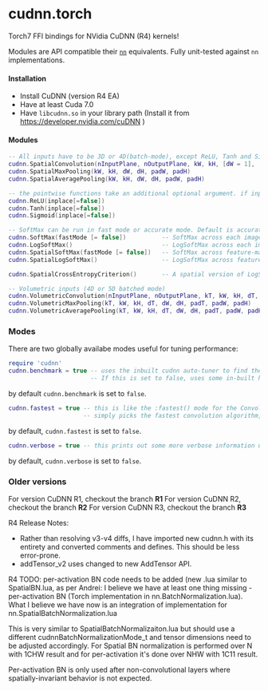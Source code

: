 cudnn.torch
===========

Torch7 FFI bindings for NVidia CuDNN (R4) kernels!

Modules are API compatible their [`nn`](https://github.com/torch/nn) equivalents. Fully unit-tested against `nn` implementations.

#### Installation

* Install CuDNN (version R4 EA)
* Have at least Cuda 7.0
* Have `libcudnn.so` in your library path (Install it from https://developer.nvidia.com/cuDNN )

#### Modules

```lua
-- All inputs have to be 3D or 4D(batch-mode), except ReLU, Tanh and Sigmoid
cudnn.SpatialConvolution(nInputPlane, nOutputPlane, kW, kH, [dW = 1], [dH = 1], [padW = 0], [padH = 0], [groups = 1])
cudnn.SpatialMaxPooling(kW, kH, dW, dH, padW, padH)
cudnn.SpatialAveragePooling(kW, kH, dW, dH, padW, padH)

-- the pointwise functions take an additional optional argument. if inplace=true then they do operations in-place without using any extra memory for themselves
cudnn.ReLU(inplace[=false])
cudnn.Tanh(inplace[=false])
cudnn.Sigmoid(inplace[=false])

-- SoftMax can be run in fast mode or accurate mode. Default is accurate mode.
cudnn.SoftMax(fastMode [= false])          -- SoftMax across each image (just like nn.SoftMax)
cudnn.LogSoftMax()                         -- LogSoftMax across each image (just like nn.LogSoftMax)
cudnn.SpatialSoftMax(fastMode [= false])   -- SoftMax across feature-maps (per spatial location)
cudnn.SpatialLogSoftMax()                  -- LogSoftMax across feature-maps (per spatial location)

cudnn.SpatialCrossEntropyCriterion()       -- A spatial version of LogSoftMax + ClassNLLCriterion in one shot

-- Volumetric inputs (4D or 5D batched mode)
cudnn.VolumetricConvolution(nInputPlane, nOutputPlane, kT, kW, kH, dT, dW, dH, padT, padW, padH)
cudnn.VolumetricMaxPooling(kT, kW, kH, dT, dW, dH, padT, padW, padH)
cudnn.VolumetricAveragePooling(kT, kW, kH, dT, dW, dH, padT, padW, padH)
```

### Modes
There are two globally availabe modes useful for tuning performance:
```lua
require 'cudnn'
cudnn.benchmark = true -- uses the inbuilt cudnn auto-tuner to find the fastest convolution algorithms.
                       -- If this is set to false, uses some in-built heuristics that might not always be fastest.
```
by default `cudnn.benchmark` is set to `false`.

```lua
cudnn.fastest = true -- this is like the :fastest() mode for the Convolution modules,
                     -- simply picks the fastest convolution algorithm, rather than tuning for workspace size
```
by default, `cudnn.fastest` is set to `false`.


```lua
cudnn.verbose = true -- this prints out some more verbose information useful for debugging
```
by default, `cudnn.verbose` is set to `false`.


### Older versions
For version CuDNN R1, checkout the branch **R1**
For version CuDNN R2, checkout the branch **R2**
For version CuDNN R3, checkout the branch **R3**


R4 Release Notes:
- Rather than resolving v3-v4 diffs, I have imported new cudnn.h with its entirety and converted comments and defines. This should be less error-prone.
- addTensor_v2 uses changed to new AddTensor API.

R4 TODO:
per-activation BN code needs to be added (new .lua similar to SpatialBN.lua, as per Andrei:
I believe we have at least one thing missing - per-activation BN (Torch implementation in nn.BatchNormalization.lua).
What I believe we have now is an integration of implementation for nn.SpatialBatchNormalization.lua

This is very similar to SpatialBatchNormalizaiton.lua but should use a different cudnnBatchNormalizationMode_t and tensor dimensions need to be adjusted accordingly.
For Spatial BN normalization is performed over N with 1CHW result and for per-activation it's done over NHW with 1C11 result.

Per-activation BN is only used after non-convolutional layers where spatially-invariant behavior is not expected.
